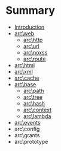 # Summary

* [Introduction](README.md)
* [arc\web](chapter1.md)
   * [arc\http](archttp.md)
   * [arc\url](arcurl.md)
   * [arc\noxss](arcnoxss.md)
   * [arc\route](arcroute.md)
* [arc\html](archtml.md)
* [arc\xml](arcxml.md)
* [arc\cache](arccache.md)
* [arc\base](arcbase.md)
   * [arc\path](arcpath.md)
   * [arc\tree](arctree.md)
   * [arc\hash](archash.md)
   * [arc\context](arccontext.md)
   * [arc\lambda](arclambda.md)
* [arc\events](arcevents.md)
* arc\config
* arc\grants
* arc\prototype

